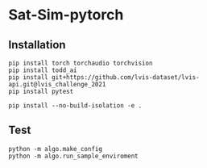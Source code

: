 # Sat-Sim-pytorch
## Installation
```
pip install torch torchaudio torchvision
pip install todd_ai
pip install git+https://github.com/lvis-dataset/lvis-api.git@lvis_challenge_2021
pip install pytest

pip install --no-build-isolation -e .
```

## Test
```
python -m algo.make_config
python -m algo.run_sample_enviroment
```
